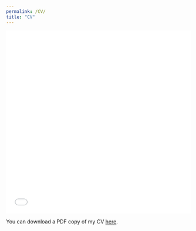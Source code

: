 ```yaml
---
permalink: /CV/
title: "CV"
---
```


<iframe src="/files/pdf/CWK_CV.pdf" width="100%" height="500" frameborder="no" border="0" marginwidth="0" marginheight="0"></iframe>

You can download a PDF copy of my CV [here](/files/pdf/CWK_CV.pdf).
